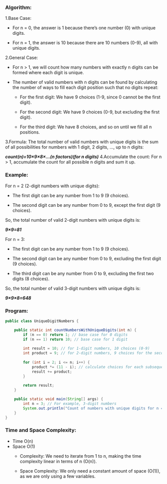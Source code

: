 ### Algorithm:
1.Base Case:

* For n = 0, the answer is 1 because there’s one number (0) with unique digits.

* For n = 1, the answer is 10 because there are 10 numbers (0-9), all with unique digits.

2.General Case:

* For n > 1, we will count how many numbers with exactly n digits can be formed where each digit is unique.

* The number of valid numbers with n digits can be found by calculating the number of ways to fill each digit position such that no digits repeat:

  * For the first digit: We have 9 choices (1-9, since 0 cannot be the first digit).

  * For the second digit: We have 9 choices (0-9, but excluding the first digit).

  * For the third digit: We have 8 choices, and so on until we fill all n positions.

3.Formula: The total number of valid numbers with unique digits is the sum of all possibilities for numbers with 1 digit, 2 digits, ..., up to n digits:

***count(n)=10×9×8×…(n factors)(for n digits)***
4.Accumulate the count: For n > 1, accumulate the count for all possible n digits and sum it up.  

### Example:
For n = 2 (2-digit numbers with unique digits):

* The first digit can be any number from 1 to 9 (9 choices).

* The second digit can be any number from 0 to 9, except the first digit (9 choices).

So, the total number of valid 2-digit numbers with unique digits is:


***9×9=81***  

For n = 3:

* The first digit can be any number from 1 to 9 (9 choices).

* The second digit can be any number from 0 to 9, excluding the first digit (9 choices).

* The third digit can be any number from 0 to 9, excluding the first two digits (8 choices).

So, the total number of valid 3-digit numbers with unique digits is:

***9×9×8=648***

### Program:
``` Java
public class UniqueDigitNumbers {

    public static int countNumbersWithUniqueDigits(int n) {
        if (n == 0) return 1; // base case for 0 digits
        if (n == 1) return 10; // base case for 1 digit
        
        int result = 10; // for 1-digit numbers, 10 choices (0-9)
        int product = 9; // for 2-digit numbers, 9 choices for the second digit
        
        for (int i = 2; i <= n; i++) {
            product *= (11 - i); // calculate choices for each subsequent digit
            result += product;
        }
        
        return result;
    }

    public static void main(String[] args) {
        int n = 3; // For example, 3-digit numbers
        System.out.println("Count of numbers with unique digits for n = " + n + ": " + countNumbersWithUniqueDigits(n));
    }
}
```
### Time and Space Complexity:


* Time	O(n)
* Space	O(1)
  * Complexity: We need to iterate from 1 to n, making the time complexity linear in terms of n (O(n)).

  * Space Complexity: We only need a constant amount of space (O(1)), as we are only using a few variables.



